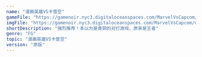 ```yaml
---
name: "漫画英雄VS卡普空"
gameFile: "https://gamenoir.nyc3.digitaloceanspaces.com/MarvelVsCapcom/mvsc.zip"
imgFile: "https://gamenoir.nyc3.digitaloceanspaces.com/MarvelVsCapcom/original.webp"
shortDescription: "强烈推荐！本以为是青铜的对打游戏，原来是王者"
genre: "FG"
topic: "漫画英雄VS卡普空"
version: "原版"
---
```

